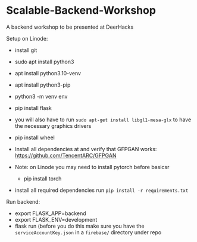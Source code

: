 # Scalable-Backend-Workshop
A backend workshop to be presented at DeerHacks 

Setup on Linode:

- install git
- sudo apt install python3
- apt install python3.10-venv
- apt install python3-pip
- python3 -m venv env 
- pip install flask
- you will also have to run `sudo apt-get install libgl1-mesa-glx` to have the necessary graphics drivers
- pip install wheel
- Install all dependencies at and verify that GFPGAN works: https://github.com/TencentARC/GFPGAN
- Note: on Linode you may need to install pytorch before basicsr
  - pip install torch

- install all required dependencies run `pip install -r requirements.txt`


Run backend:
- export FLASK_APP=backend
- export FLASK_ENV=development
- flask run (before you do this make sure you have the `serviceAccountKey.json` in a `firebase/` directory under repo
